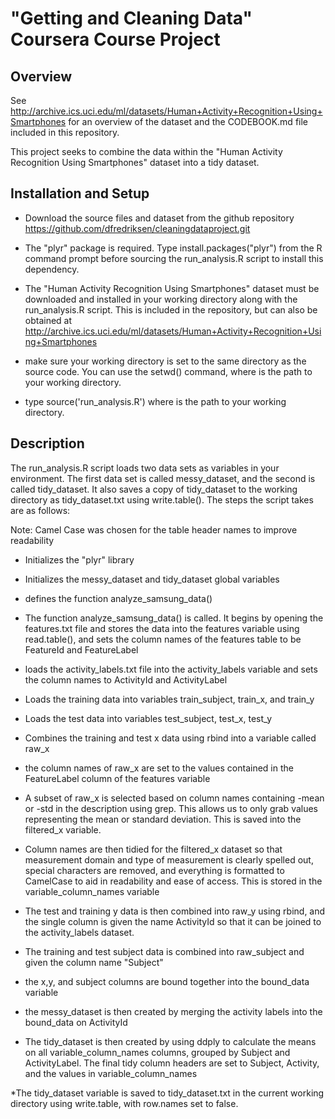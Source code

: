 # "Getting and Cleaning Data" Coursera Course Project

## Overview

See http://archive.ics.uci.edu/ml/datasets/Human+Activity+Recognition+Using+Smartphones for an overview of the dataset and the CODEBOOK.md file included in this repository.

This project seeks to combine the data within the "Human Activity Recognition Using Smartphones" dataset into a tidy dataset.

## Installation and Setup

* Download the source files and dataset from the github repository https://github.com/dfredriksen/cleaningdataproject.git

* The "plyr" package is required. Type install.packages("plyr") from the R command prompt before sourcing the run_analysis.R script to install this dependency.

* The "Human Activity Recognition Using Smartphones" dataset must be downloaded and installed in your working directory along with the run_analysis.R script. This is included in the repository, but can also be obtained at  http://archive.ics.uci.edu/ml/datasets/Human+Activity+Recognition+Using+Smartphones

* make sure your working directory is set to the same directory as the source code. You can use the setwd(<path>) command, where <path> is the path to your working directory.

* type source('<path>run_analysis.R') where <path> is the path to your working directory.

## Description

The run_analysis.R script loads two data sets as variables in your environment. The first data set is called messy_dataset, and the second is called tidy_dataset. It also saves a copy of tidy_dataset to the working directory as tidy_dataset.txt using write.table(). The steps the script takes are as follows:

Note: Camel Case was chosen for the table header names to improve readability

* Initializes the "plyr" library

* Initializes the messy_dataset and tidy_dataset global variables

* defines the function analyze_samsung_data()

* The function analyze_samsung_data() is called. It begins by opening the features.txt file and stores the data into the features variable using read.table(), and sets the column names of the features table to be FeatureId and FeatureLabel

* loads the activity_labels.txt file into the activity_labels variable and sets the column names to ActivityId and ActivityLabel

* Loads the training data into variables train_subject, train_x, and train_y

* Loads the test data into variables test_subject, test_x, test_y

* Combines the training and test x data using rbind into a variable called raw_x

* the column names of raw_x are set to the values contained in the FeatureLabel column of the features variable

* A subset of raw_x is selected based on column names containing -mean or -std in the description using grep. This allows us to only grab values representing the mean or standard deviation. This is saved into the filtered_x variable.

* Column names are then tidied for the filtered_x dataset so that measurement domain and type of measurement is clearly spelled out, special characters are removed, and everything is formatted to CamelCase to aid in readability and ease of access. This is stored in the variable_column_names variable

* The test and training y data is then combined into raw_y using rbind, and the single column is given the name ActivityId so that it can be joined to the activity_labels dataset.

* The training and test subject data is combined into raw_subject and given the column name "Subject"

* the x,y, and subject columns are bound together into the bound_data variable 

* the messy_dataset is then created by merging the activity labels into the bound_data on ActivityId

* The tidy_dataset is then created by using ddply to calculate the means on all variable_column_names columns, grouped by Subject and ActivityLabel. The final tidy column headers are set to Subject, Activity, and the values in variable_column_names

*The tidy_dataset variable is saved to tidy_dataset.txt in the current working directory using write.table, with row.names set to false.




